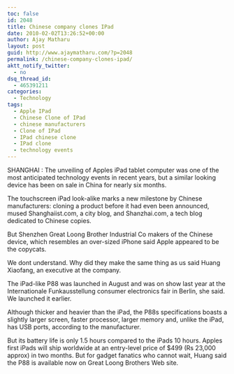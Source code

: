 ```yaml
---
toc: false
id: 2048
title: Chinese company clones IPad
date: 2010-02-02T13:26:52+00:00
author: Ajay Matharu
layout: post
guid: http://www.ajaymatharu.com/?p=2048
permalink: /chinese-company-clones-ipad/
aktt_notify_twitter:
  - no
dsq_thread_id:
  - 465391211
categories:
  - Technology
tags:
  - Apple IPad
  - Chinese Clone of IPad
  - chinese manufacturers
  - Clone of IPad
  - IPad chinese clone
  - IPad clone
  - technology events
---
```

SHANGHAI : The unveiling of Apples iPad tablet computer was one of the most anticipated technology events in recent years, but a similar looking device has been on sale in China for nearly six months.

The touchscreen iPad look-alike marks a new milestone by Chinese manufacturers: cloning a product before it had even been announced, mused Shanghaiist.com, a city blog, and Shanzhai.com, a tech blog dedicated to Chinese copies.

But Shenzhen Great Loong Brother Industrial Co makers of the Chinese device, which resembles an over-sized iPhone said Apple appeared to be the copycats.

We dont understand. Why did they make the same thing as us said Huang Xiaofang, an executive at the company.

The iPad-like P88 was launched in August and was on show last year at the Internationale Funkausstellung consumer electronics fair in Berlin, she said. We launched it earlier.

Although thicker and heavier than the iPad, the P88s specifications boasts a slightly larger screen, faster processor, larger memory and, unlike the iPad, has USB ports, according to the manufacturer.

But its battery life is only 1.5 hours compared to the iPads 10 hours. Apples first iPads will ship worldwide at an entry-level price of $499 (Rs 23,000 approx) in two months. But for gadget fanatics who cannot wait, Huang said the P88 is available now on Great Loong Brothers Web site.
